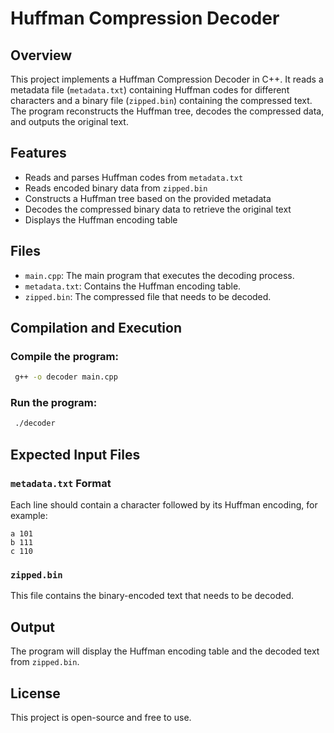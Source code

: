 # Huffman Compression Decoder

## Overview
This project implements a Huffman Compression Decoder in C++. It reads a metadata file (`metadata.txt`) containing Huffman codes for different characters and a binary file (`zipped.bin`) containing the compressed text. The program reconstructs the Huffman tree, decodes the compressed data, and outputs the original text.

## Features
- Reads and parses Huffman codes from `metadata.txt`
- Reads encoded binary data from `zipped.bin`
- Constructs a Huffman tree based on the provided metadata
- Decodes the compressed binary data to retrieve the original text
- Displays the Huffman encoding table

## Files
- `main.cpp`: The main program that executes the decoding process.
- `metadata.txt`: Contains the Huffman encoding table.
- `zipped.bin`: The compressed file that needs to be decoded.

## Compilation and Execution
### Compile the program:
```sh
 g++ -o decoder main.cpp
```

### Run the program:
```sh
 ./decoder
```

## Expected Input Files
### `metadata.txt` Format
Each line should contain a character followed by its Huffman encoding, for example:
```
a 101
b 111
c 110
```

### `zipped.bin`
This file contains the binary-encoded text that needs to be decoded.

## Output
The program will display the Huffman encoding table and the decoded text from `zipped.bin`.

## License
This project is open-source and free to use.

